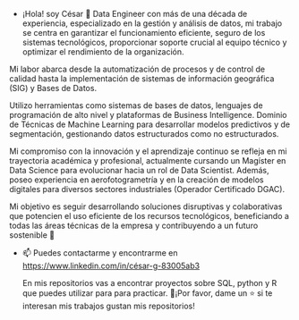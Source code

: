 - ¡Hola! soy César 👋 
Data Engineer con más de una década de experiencia, especializado en la gestión y análisis de datos, mi trabajo se centra en garantizar el funcionamiento eficiente, seguro de los sistemas tecnológicos, proporcionar soporte crucial al equipo técnico y optimizar el rendimiento de la organización.

Mi labor abarca desde la automatización de procesos y de control de calidad hasta la implementación de sistemas de información geográfica (SIG) y Bases de Datos.

Utilizo herramientas como sistemas de bases de datos, lenguajes de programación de alto nivel y plataformas de Business Intelligence. Dominio de Técnicas de Machine Learning para desarrollar modelos predictivos y de segmentación, gestionando datos estructurados como no estructurados.

Mi compromiso con la innovación y el aprendizaje continuo se refleja en mi trayectoria académica y profesional, actualmente cursando un Magíster en Data Science para evolucionar hacia un rol de Data Scientist. Además, poseo experiencia en aerofotogrametría y en la creación de modelos digitales para diversos sectores industriales (Operador Certificado DGAC).

Mi objetivo es seguir desarrollando soluciones disruptivas y colaborativas que potencien el uso eficiente de los recursos tecnológicos, beneficiando a todas las áreas técnicas de la empresa y contribuyendo a un futuro sostenible 🌱 

- 📫 Puedes contactarme y encontrarme en  https://www.linkedin.com/in/césar-g-83005ab3
  
  En mis repositorios vas a encontrar proyectos sobre SQL, python y R que puedes utilizar para para practicar.
  👏¡Por favor, dame un ⭐️ si te interesan mis trabajos gustan mis repositorios!
  
<!---
Godoca2/Godoca2 is a ✨ special ✨ repository because its `README.md` (this file) appears on your GitHub profile.
You can click the Preview link to take a look at your changes.
--->
